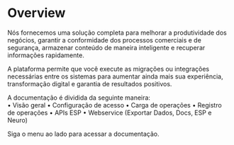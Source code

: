 # Overview

Nós fornecemos uma solução completa para melhorar a produtividade dos negócios, garantir a conformidade dos processos comerciais e de segurança, armazenar conteúdo de maneira inteligente e recuperar informações rapidamente.  

A plataforma permite que você execute as migrações ou integrações necessárias entre os sistemas para aumentar ainda mais sua experiência, transformação digital e garantia de resultados positivos.  

A documentação é dividida da seguinte maneira:  
•	Visão geral
•	Configuração de acesso
•	Carga de operações
•	Registro de operações
•	APIs ESP
•	Webservice (Exportar Dados, Docs, ESP e Neuro)  

Siga o menu ao lado para acessar a documentação.

